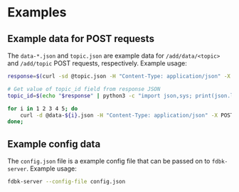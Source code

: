 # Examples

## Example data for POST requests

The `data-*.json` and `topic.json` are example data for `/add/data/<topic>` and `/add/topic` POST requests, respectively. Example usage:

```bash
response=$(curl -sd @topic.json -H "Content-Type: application/json" -X POST -L localhost:8080/add/topic);

# Get value of topic_id field from response JSON
topic_id=$(echo "$response" | python3 -c "import json,sys; print(json.load(sys.stdin)['topic_id']);");

for i in 1 2 3 4 5; do
	curl -d @data-${i}.json -H "Content-Type: application/json" -X POST -L localhost:8080/add/data/$topic_id;
done;
```

## Example config data

The `config.json` file is a example config file that can be passed on to `fdbk-server`. Example usage:

```bash
fdbk-server --config-file config.json
```
